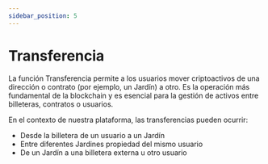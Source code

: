 ```yaml
---
sidebar_position: 5
---
```

# Transferencia

La función Transferencia permite a los usuarios mover criptoactivos de una dirección o contrato (por ejemplo, un Jardín) a otro. Es la operación más fundamental de la blockchain y es esencial para la gestión de activos entre billeteras, contratos o usuarios.

En el contexto de nuestra plataforma, las transferencias pueden ocurrir:

- Desde la billetera de un usuario a un Jardín
- Entre diferentes Jardines propiedad del mismo usuario
- De un Jardín a una billetera externa u otro usuario 